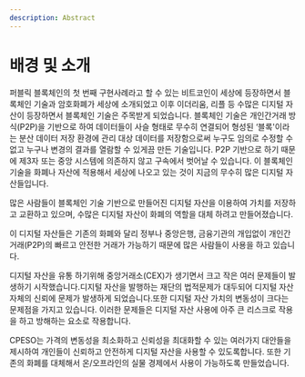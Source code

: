 ```yaml
---
description: Abstract
---
```


# 배경 및 소개

퍼블릭 블록체인의 첫 번째 구현사례라고 할 수 있는 비트코인이 세상에 등장하면서 블록체인 기술과 암호화폐가 세상에 소개되었고 이후 이더리움, 리플 등 수많은 디지털 자산이 등장하면서 블록체인 기술은 주목받게 되었습니다. 블록체인 기술은 개인간거래 방식(P2P)을 기반으로 하여 데이터들이 사슬 형태로 무수히 연결되어 형성된 ‘블록'이라는 분산 데이터 저장 환경에 관리 대상 데이터를 저장함으로써 누구도 임의로 수정할 수 없고 누구나 변경의 결과를 열람할 수 있게끔 만든 기술입니다. P2P 기반으로 하기 때문에 제3자 또는 중앙 시스템에 의존하지 않고 구속에서 벗어날 수 있습니다. 이 블록체인 기술을 화폐나 자산에 적용해서 세상에 나오고 있는 것이 지금의 무수히 많은 디지털 자산들입니다.



많은 사람들이 블록체인 기술 기반으로 만들어진 디지털 자산을 이용하여 가치를 저장하고 교환하고 있으며, 수많은 디지털 자산이 화폐의 역할을 대체 하려고 만들어졌습니다.&#x20;

이 디지털 자산들은 기존의 화폐와 달리 정부나 중앙은행, 금융기관의 개입없이 개인간거래(P2P)의 빠르고 안전한 거래가 가능하기 때문에 많은 사람들이 사용을 하고 있습니다.



디지털 자산을 유통 하기위해 중앙거래소(CEX)가 생기면서 크고 작은 여러 문제들이 발생하기 시작했습니다.디지털 자산을 발행하는 재단의 법적문제가 대두되어 디지털 자산 자체의 신뢰에 문제가 발생하게 되었습니다.또한 디지털 자산 가치의 변동성이 크다는 문제점을 가지고 있습니다. 이러한 문제들은 디지털 자산 사용에 아주 큰 리스크로 작용을 하고 방해하는 요소로 작용합니다.



CPESO는 가격의 변동성을 최소화하고 신뢰성을 최대화할 수 있는 여러가지 대안들을 제시하여 개인들이 신뢰하고 안전하게 디지털 자산을 사용할 수 있도록합니다. 또한 기존의 화폐를 대체해서 온/오프라인의 실물 경제에서 사용이 가능하도록 만들었습니다.

